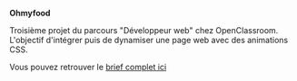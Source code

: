 **Ohmyfood**

Troisième projet du parcours "Développeur web" chez OpenClassroom. L'objectif d'intégrer puis de dynamiser une page web avec des animations CSS.

Vous pouvez retrouver le [brief complet ici](https://s3-eu-west-1.amazonaws.com/course.oc-static.com/projects/DW_P3/Brief%20créatif%20-%20Ohmyfood!.pdf) 

